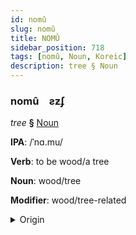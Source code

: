 ```yaml
---
id: nomû
slug: nomû
title: NOMÛ
sidebar_position: 718
tags: [nomû, Noun, Koreic]
description: tree § Noun
---
```


### nomû&emsp;<span kind="abugida">ƨƶʄ</span>

*tree* **§** [Noun](../../tags/Noun)

**IPA**: /ˈnɑ.mu/

**Verb**: to be wood/a tree

**Noun**: wood/tree

**Modifier**: wood/tree-related

<details>
    <summary>Origin</summary>
    Korean 나무 namu [na̠mu]<br/>
    <em>Koreic Language Family</em>
</details>